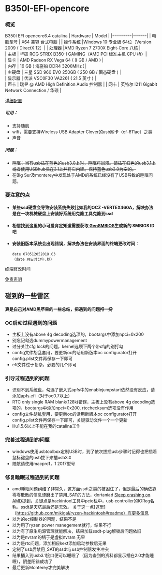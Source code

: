 # B350I-EFI-opencore
### 概览
  B350I EFI opencore6.4 catalina
  | Hardware | Model |
  |----------|-------|
  | 电脑型号 | X64 兼容 台式电脑 |
  | 操作系统 |Windows 10 专业版 64位（Version 2009 / DirectX 12）|
  | 处理器 |AMD Ryzen 7 2700X Eight-Core 八核 |  
  | 主板 | 华硕 ROG STRIX B350-I GAMING（AMD PCI 标准主机 CPU 桥）|  
  | 显卡 | AMD Radeon RX Vega 64 ( 8 GB / AMD ) |  
  | 内存 | 16 GB ( 海盗船 DDR4 3200MHz )|  
  | 主硬盘 | 三星 SSD 960 EVO 250GB ( 250 GB / 固态硬盘 ) |  
  | 显示器 | 优派 VSC0F30 VA2261 ( 21.5 英寸  ) |  
  | 声卡 | 瑞昱  @ AMD High Definition Audio 控制器 | 
  | 网卡 | 英特尔 I211 Gigabit Network Connection / 华硕 |
  
 [详细配置](https://github.com/vsnotme/B350I-EFI-opencore/blob/main/%E8%AF%A6%E7%BB%86%E6%8A%A5%E8%A1%A8.txt)
 
 ##### 可用：
- 支持随航
- wifi，需要支持Wireless USB Adapter Clover的usb网卡（cf-811ac）之类
- 声音
##### 问题：
- ~~睡眠：当有usb插在蓝色的usb3.0上时，睡眠将崩溃。请插在红色的usb3.1上或者使用USBhub插在3.1上并将它内建。保持蓝色usb3.0为空的。~~
- 在Big Sur及monterey中发现处于AMD的系统已经没有了USB导致的睡眠问题。
 ### 要注意的点
-  #### 某些ssd硬盘会导致安装系统失败比如我的OCZ -VERTEX460A，解决办法是在一块机械硬盘上安装好系统用克隆工具克隆到ssd
-  #### 相信找到这里的小可爱肯定知道需要获取 [GenSMBIOS](https://github.com/corpnewt/GenSMBIOS)生成新的 SMBIOS ID 吧
-  #### 安装旧版本系统会出现错误，解决办法在安装界面的终端更改时间：
   ```
   date 070512052018.03
   （date 月日时分年.秒）
   ```
 [终端修改时间](https://jingyan.baidu.com/article/d169e18614c996436611d83e.html)
 
  [免责声明](https://github.com/vsnotme/B350I-EFI-opencore/blob/main/%E5%85%8D%E8%B4%A3%E5%A3%B0%E6%98%8E.txt)
  
 ## 碰到的一些雷区
 #### 算是自己对AMD黑苹果的一些总结，把遇到的问题捋一捋
 ### OC启动过程遇到的问题
 -  主板上没有above 4g decoding选项的，bootargs中添加npci=0x200
 -  别忘记勾选dummypowermanagement
 -  过分关注cfg lock的问题，kernel选项下两个带cfg的别打勾
 -  config文件胡乱套用，要更新oc的话用新版本oc configurator打开config.plist文件再保存一下即可
 -  efi文件过于复杂，必要的几个即可
### 引导过程遇到的问题
 -  识别不到系统盘，勾选了嵌入式apfs中的enablejumpstart依然没有反应，请添加apfs.efi（对于oc0.7以上）
 -  RTC only single RAM blank(128k)错误，主板上没有above 4g decoding选项的，bootargs中添加npci=0x200,  rtcchecksum选项没有作用
 -  config文件胡乱套用，要更新oc的话用新版本oc configurator打开config.plist文件再保存一下即可，关键驱动文件一个一个更新
 -  lilu1.5.6以上不能在我的catalina工作

### 完善过程遇到的问题
 -  windows使用usbtoolbox定制USB时，到了依次拔插usb步骤时记得也把插着鼠标键盘的usb拔下来插usb3.0
 -  随航请使用macpro1，1 2017型号
### 修复睡眠过程遇到的问题
 -  amd睡眠问题纠结了非常久，这方面ssdt之类的被困住了，但是最后的确依靠零零散散的信息琢磨出了禁用_SAT的方法，dortaniad [Sleep crashing on AMD](https://dortania.github.io/OpenCore-Install-Guide/troubleshooting/extended/post-issues.html#sleep-crashing-on-amd)提到，关键点是hackintool工具中pcie栏中，usb controller的IOReg名称。ssdt是天坑最后还是无效。
 关于这一点[这里]（https://github.com/mikigal/ryzen-hackintosh#readme）有更多信息
 -  以为的ec控制器的问题，结果不是
 -  以为用了ryzen power manegement就行，结果不行
 -  以为有了原生电源管理就能解决，结果加载ssdt-plug解锁后问题依旧
 -  以为是nvram的锅于是虚拟nvram 无果
 -  以为是rtc问题，添加相应kext添加启动参数后无果
 -  定制了usb后禁用_SAT的ssdt与usb控制器发生冲突
 -  结果插入到usb3.1接口便可以睡眠了（因为查到的资料都显示插在2.0才能睡眠），阴差阳错成功了
 -  最后更新Monterey才完美解决
 
